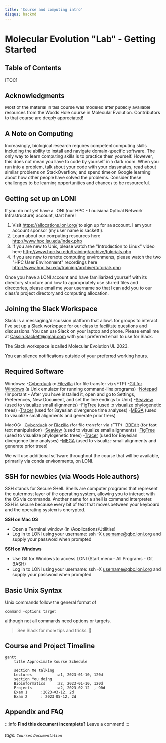 ```yaml
---
title: 'Course and computing intro'
disqus: hackmd
---
```


Molecular Evolution "Lab" - Getting Started 
===

## Table of Contents

[TOC]

## Acknowledgments
Most of the material in this course was modeled after publicly available resources from the Woods Hole course in Molecular Evolution. Contributors to that course are deeply appreciated!

## A Note on Computing
Increasingly, biological research requires competent computing skills including the ability to install and navigate domain-specific software. The only way to learn computing skills is to practice them yourself. However, this does not mean you have to code by yourself in a dark room. When you run into a problem, talk about your code with your classmates, read about similar problems on StackOverflow, and spend time on Google learning about how other people have solved the problems. Consider these challenges to be learning opportunities and chances to be resourceful.    


## Getting set up on LONI

If you do not yet have a LONI (our HPC - Louisiana Optical Network Infrastructure) account, start here!

1. Visit https://allocations.loni.org/ to sign up for an account. I am your account sponsor (my user name is sackettl).
2. Learn about our computing resources here http://www.hpc.lsu.edu/index.php
3. If you are new to Unix, please watch the "Introduction to Linux" video here http://www.hpc.lsu.edu/training/archive/tutorials.php
4. If you are new to remote computing environments, please watch the two "HPC User Environment" recordings here http://www.hpc.lsu.edu/training/archive/tutorials.php

Once you have a LONI account and have familiarized yourself with its directory structure and how to appropriately use shared files and directories, please email me your username so that I can add you to our class's project directory and computing allocation.


## Joining the Slack Workspace

Slack is a messaging/discussion platform that allows for groups to interact. I've set up a Slack workspace for our class to facilitate questions and discussions. You can use Slack on your laptop and phone. Please email me at Cassin.Sackett@gmail.com with your preferred email to use for Slack.

The Slack workspace is called Molecular Evolution UL 2023.

You can silence notifications outside of your preferred working hours.

## Required Software

Windows:
-[Cyberduck](https://cyberduck.ch/) or [Filezilla](https://filezilla-project.org/) (for file transfer via sFTP)
-[Git for Windows](https://gitforwindows.org/) (a Unix emulator for running command-line programs)
-[Notepad](https://notepad-plus-plus.org/downloads/v8.4.7/) (Important - After you have installed it, open and go to Settings, Preferences, New Document, and set the line endings to Unix)
-[Seaview](https://doua.prabi.fr/software/seaview) (used to visualize small alignments)
-[FigTree](https://github.com/rambaut/figtree/releases) (used to visualize phylogenetic trees)
-[Tracer](https://github.com/beast-dev/tracer/releases/) (used for Bayesian divergence time analyses)
-[MEGA](https://megasoftware.net/) (used to visualize small alignments and generate prior trees)

MacOS:
-[Cyberduck](https://cyberduck.ch/) or [Filezilla](https://filezilla-project.org/) (for file transfer via sFTP)
-[BBEdit](https://www.barebones.com/products/bbedit/) (for fast text manipulation)
-[Seaview](https://doua.prabi.fr/software/seaview) (used to visualize small alignments)
-[FigTree](https://github.com/rambaut/figtree/releases) (used to visualize phylogenetic trees)
-[Tracer](https://github.com/beast-dev/tracer/releases/) (used for Bayesian divergence time analyses)
-[MEGA](https://megasoftware.net/) (used to visualize small alignments and generate prior trees)

We will use additional software throughout the course that will be available, primarily via conda environments, on LONI. 


## SSH for newbies (via Woods Hole authors)
SSH stands for Secure SHell. Shells are computer programs that represent the outermost layer of the operating system, allowing you to interact with the OS via commands. Another name for a shell is command interpreter. SSH is secure because every bit of text that moves between your keyboard and the operating system is encrypted.

**SSH on Mac OS**

* Open a Terminal window (in /Applications/Utilities)
* Log in to LONI using your username: ssh -X username@qbc.loni.org and supply your password when prompted
 
**SSH on Windows**

* Use Git for Windows to access LONI (Start menu - All Programs - Git BASH)
* Log in to LONI using your username: ssh -X username@qbc.loni.org and supply your password when prompted

## Basic Unix Syntax
Unix commands follow the general format of
```
command -options target
```
although not all commands need options or targets.

>  See Slack for more tips and tricks. :sunflower:



Course and Project Timeline
---
```mermaid
gantt
    title Approximate Course Schedule

    section Me talking
    Lectures           :a1, 2023-01-10, 120d
    section You doing
    Bioinformatics     :a2, 2023-01-10, 120d
    Projects           :a2, 2023-02-12  , 90d
    Exam 1      :2023-03-12, 2d
    Exam 2      : 2023-05-12, 2d
```



## Appendix and FAQ

:::info
**Find this document incomplete?** Leave a comment!
:::

###### tags: `Courses` `Documentation`
